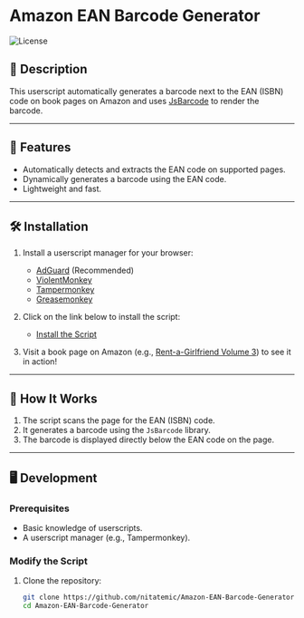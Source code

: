 # Amazon EAN Barcode Generator

![License](https://img.shields.io/badge/license-GPL%20v3.0-green)

## 📜 Description

This userscript automatically generates a barcode next to the EAN (ISBN) code on book pages on Amazon and uses [JsBarcode](https://github.com/lindell/JsBarcode) to render the barcode.


---

## 🚀 Features

- Automatically detects and extracts the EAN code on supported pages.
- Dynamically generates a barcode using the EAN code.
- Lightweight and fast.

---

## 🛠️ Installation

1. Install a userscript manager for your browser:
    - [AdGuard](https://adguard.com/fr/welcome.html) (Recommended)
    - [ViolentMonkey](https://violentmonkey.github.io/)
    - [Tampermonkey](https://www.tampermonkey.net/)
    - [Greasemonkey](https://www.greasespot.net/)


3. Click on the link below to install the script:
    - [Install the Script](https://github.com/nitatemic/Amazon-EAN-Barcode-Generator/raw/main/amazon-barcode-generator.user.js)

4. Visit a book page on Amazon (e.g., [Rent-a-Girlfriend Volume 3](https://www.amazon.fr/Rent-Girlfriend-T03-MIYAJIMA-REIJI/dp/2490676903)) to see it in action!

---

## 📄 How It Works

1. The script scans the page for the EAN (ISBN) code.
2. It generates a barcode using the `JsBarcode` library.
3. The barcode is displayed directly below the EAN code on the page.

---

## 🖥️ Development

### Prerequisites
- Basic knowledge of userscripts.
- A userscript manager (e.g., Tampermonkey).

### Modify the Script
1. Clone the repository:
   ```bash
   git clone https://github.com/nitatemic/Amazon-EAN-Barcode-Generator.git
   cd Amazon-EAN-Barcode-Generator
